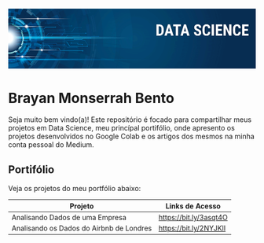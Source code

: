 ![Banner DS](https://github.com/brayannmb/Data-Science/blob/main/banner.png)

# Brayan Monserrah Bento
 Seja muito bem vindo(a)!
 Este repositório é focado para compartilhar meus projetos em Data Science, meu princípal portifólio, onde apresento os projetos desenvolvidos no Google Colab e os artigos dos mesmos na minha conta pessoal do Medium.

## Portifólio

Veja os projetos do meu portfólio abaixo:

Projeto | Links de Acesso
---|---|
Analisando Dados de uma Empresa | https://bit.ly/3asqt4O
Analisando os Dados do Airbnb de Londres | https://bit.ly/2NYJKlI
